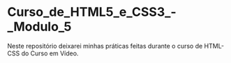 # Curso_de_HTML5_e_CSS3_-_Modulo_5
Neste repositório deixarei minhas práticas feitas durante o curso de HTML-CSS do Curso em Vídeo.
